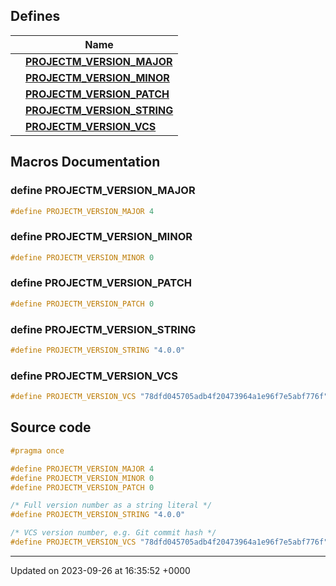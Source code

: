 

## Defines

|                | Name           |
| -------------- | -------------- |
|  | **[PROJECTM_VERSION_MAJOR](http://localhost:3000/projects/projectm/api/version#define-projectm-version-major)**  |
|  | **[PROJECTM_VERSION_MINOR](http://localhost:3000/projects/projectm/api/version#define-projectm-version-minor)**  |
|  | **[PROJECTM_VERSION_PATCH](http://localhost:3000/projects/projectm/api/version#define-projectm-version-patch)**  |
|  | **[PROJECTM_VERSION_STRING](http://localhost:3000/projects/projectm/api/version#define-projectm-version-string)**  |
|  | **[PROJECTM_VERSION_VCS](http://localhost:3000/projects/projectm/api/version#define-projectm-version-vcs)**  |




## Macros Documentation

### define PROJECTM_VERSION_MAJOR

```cpp
#define PROJECTM_VERSION_MAJOR 4
```


### define PROJECTM_VERSION_MINOR

```cpp
#define PROJECTM_VERSION_MINOR 0
```


### define PROJECTM_VERSION_PATCH

```cpp
#define PROJECTM_VERSION_PATCH 0
```


### define PROJECTM_VERSION_STRING

```cpp
#define PROJECTM_VERSION_STRING "4.0.0"
```


### define PROJECTM_VERSION_VCS

```cpp
#define PROJECTM_VERSION_VCS "78dfd045705adb4f20473964a1e96f7e5abf776f"
```


## Source code

```cpp
#pragma once

#define PROJECTM_VERSION_MAJOR 4
#define PROJECTM_VERSION_MINOR 0
#define PROJECTM_VERSION_PATCH 0

/* Full version number as a string literal */
#define PROJECTM_VERSION_STRING "4.0.0"

/* VCS version number, e.g. Git commit hash */
#define PROJECTM_VERSION_VCS "78dfd045705adb4f20473964a1e96f7e5abf776f"
```


-------------------------------

Updated on 2023-09-26 at 16:35:52 +0000
